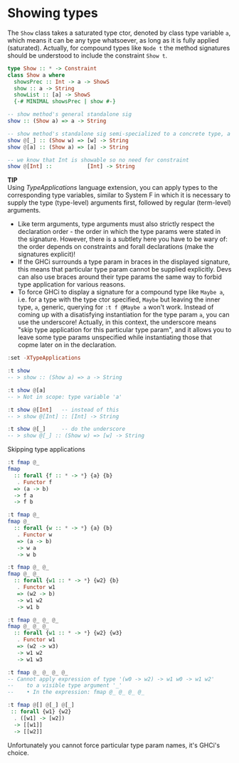 # Showing types

The `Show` class takes a saturated type ctor, denoted by class type variable `a`, which means it can be any type whatsoever, as long as it is fully applied (saturated). Actually, for compound types like `Node t` the method signatures should be understood to include the constraint `Show t`.

```hs
type Show :: * -> Constraint
class Show a where
  showsPrec :: Int -> a -> ShowS
  show :: a -> String
  showList :: [a] -> ShowS
  {-# MINIMAL showsPrec | show #-}

-- show method's general standalone sig
show :: (Show a) => a -> String

-- show method's standalone sig semi-specialized to a concrete type, a ~ [a]
show @[_] :: (Show w) => [w] -> String
show @[a] :: (Show a) => [a] -> String

-- we know that Int is showable so no need for constraint
show @[Int] ::           [Int] -> String
```

**TIP**   
Using *TypeApplications* language extension, you can apply types to the corresponding type variables, similar to System F in which it is necessary to supply the type (type-level) arguments first, followed by regular (term-level) arguments.
* Like term arguments, type arguments must also strictly respect the declaration order - the order in which the type params were stated in the signature. However, there is a subtlety here you have to be wary of: the order depends on constraints and forall declarations (make the signatures explicit)!
* If the GHCi surrounds a type param in braces in the displayed signature, this means that particular type param cannot be supplied explicitly. Devs can also use braces around their type params the same way to forbid type application for various reasons.
* To force GHCi to display a signature for a compound type like `Maybe a`, i.e. for a type with the type ctor specified, `Maybe` but leaving the inner type, `a`, generic, querying for `:t f @Maybe a` won't work. Instead of coming up with a disatisfying instantiation for the type param `a`, you can use the underscore! Actually, in this context, the underscore means "skip type application for this particular type param", and it allows you to leave some type params unspecified while instantiating those that copme later on in the declaration.

```hs ghci
:set -XTypeApplications

:t show
-- > show :: (Show a) => a -> String

:t show @[a]
-- > Not in scope: type variable 'a'

:t show @[Int]   -- instead of this
-- > show @[Int] :: [Int] -> String

:t show @[_]     -- do the underscore
-- > show @[_] :: (Show w) => [w] -> String
```


Skipping type applications

```hs ghci
:t fmap @_
fmap
  :: forall {f :: * -> *} {a} {b}
   . Functor f
  => (a -> b)
  -> f a
  -> f b

:t fmap @_
fmap @_
  :: forall {w :: * -> *} {a} {b}
   . Functor w
   => (a -> b)
   -> w a
   -> w b

:t fmap @_ @_
fmap @_ @_
  :: forall {w1 :: * -> *} {w2} {b}
   . Functor w1
   => (w2 -> b)
   -> w1 w2
   -> w1 b

:t fmap @_ @_ @_
fmap @_ @_ @_
  :: forall {w1 :: * -> *} {w2} {w3}
   . Functor w1
   => (w2 -> w3)
   -> w1 w2
   -> w1 w3

:t fmap @_ @_ @_ @_
-- Cannot apply expression of type '(w0 -> w2) -> w1 w0 -> w1 w2'
--    to a visible type argument '_'
--    • In the expression: fmap @_ @_ @_ @_

:t fmap @[] @[_] @[_]
 :: forall {w1} {w2}
  . ([w1] -> [w2])
  -> [[w1]]
  -> [[w2]]
```

Unfortunately you cannot force particular type param names, it's GHCi's choice.
